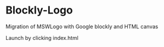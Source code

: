 # Blockly-Logo
Migration of MSWLogo with Google blockly and HTML canvas

Launch by clicking index.html
